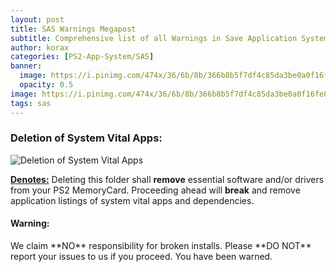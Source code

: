 ```yaml
---
layout: post
title: SAS Warnings Megapost
subtitle: Comprehensive list of all Warnings in Save Application System's OSDSYS icons.  
author: korax
categories: [PS2-App-System/SAS]
banner: 
  image: https://i.pinimg.com/474x/36/6b/8b/366b8b5f7df4c85da3be0a0f16fe8bfc.jpg
  opacity: 0.5
image: https://i.pinimg.com/474x/36/6b/8b/366b8b5f7df4c85da3be0a0f16fe8bfc.jpg
tags: sas
---
```


### Deletion of System Vital Apps:

![Deletion of System Vital Apps](https://github.com/ps2wiki/ps2wiki.github.io/blob/main/_posts/PS2-App-System/SAS/2024-08-19-sas-warnings-megapost/Deletion-of-System-Vital-Apps.png?raw=true)

<ins>**Denotes:**</ins> Deleting this folder shall **remove** essential software and/or drivers from your PS2 MemoryCard. Proceeding ahead will **break** and remove application listings of system vital apps and dependencies.

<div class="box-warning">
<strong><h4>Warning:</h4></strong>
We claim **NO** responsibility for broken installs. Please **DO NOT** report your issues to us if you proceed.
You have been warned.
</div>
